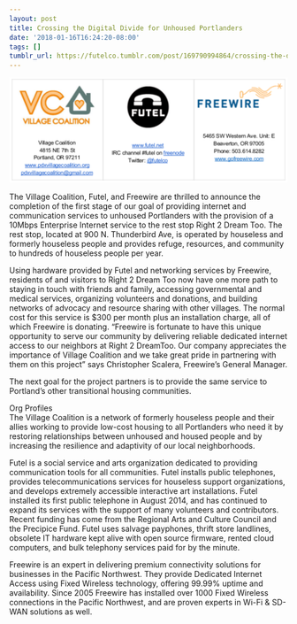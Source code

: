 ```yaml
---
layout: post
title: Crossing the Digital Divide for Unhoused Portlanders
date: '2018-01-16T16:24:20-08:00'
tags: []
tumblr_url: https://futelco.tumblr.com/post/169790994864/crossing-the-digital-divide-for-unhoused
---
```

![](/images/blog/tumblr_inline_p2obsa9qNC1sk9ezf_540.png)

The Village Coalition, Futel, and Freewire are thrilled to announce the completion of the first stage of our goal of providing internet and communication services to unhoused Portlanders with the provision of a 10Mbps Enterprise Internet service to the rest stop ​Right 2 Dream Too​. The rest stop, located at 900 N. Thunderbird Ave, is operated by houseless and formerly houseless people and provides refuge, resources, and community to hundreds of houseless people per year.

Using hardware provided by Futel and networking services by Freewire, residents of and visitors to Right 2 Dream Too now have one more path to staying in touch with friends and family, accessing governmental and medical services, organizing volunteers and donations, and building networks of advocacy and resource sharing with other villages. The normal cost for this service is $300 per month plus an installation charge, all of which Freewire is donating. “Freewire is fortunate to have this unique opportunity to serve our community by delivering reliable dedicated internet access to our neighbors at Right 2 DreamToo. Our company appreciates the importance of Village Coalition and we take great pride in partnering with them on this project” says Christopher Scalera, Freewire’s General Manager.

The next goal for the project partners is to provide the same service to Portland’s other transitional housing communities.

Org Profiles  
The Village Coalition​ is a network of formerly houseless people and their allies working to provide low-cost housing to all Portlanders who need it by restoring relationships between unhoused and housed people and by increasing the resilience and adaptivity of our local neighborhoods.

Futel is a social service and arts organization dedicated to providing communication tools for all communities. Futel installs public telephones, provides telecommunications services for houseless support organizations, and develops extremely accessible interactive art installations. Futel installed its first public telephone in August 2014, and has continued to expand its services with the support of many volunteers and contributors. Recent funding has come from the Regional Arts and Culture Council and the Precipice Fund. Futel uses salvage payphones, thrift store landlines, obsolete IT hardware kept alive with open source firmware, rented cloud computers, and bulk telephony services paid for by the minute.

Freewire​ is an expert in delivering premium connectivity solutions for businesses in the Pacific Northwest. They provide Dedicated Internet Access using Fixed Wireless technology, offering 99.99% uptime and availability. Since 2005 Freewire has installed over 1000 Fixed Wireless connections in the Pacific Northwest, and are proven experts in Wi-Fi & SD-WAN solutions as well.


